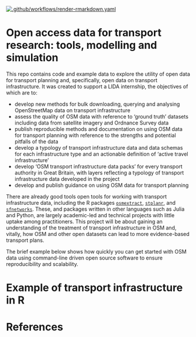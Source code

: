 
<!-- README.md is generated from README.Rmd. Please edit that file -->

[![.github/workflows/render-rmarkdown.yaml](https://github.com/Robinlovelace/odjitter/actions/workflows/render-rmarkdown.yaml/badge.svg)](https://github.com/Robinlovelace/odjitter/actions/workflows/render-rmarkdown.yaml)

# Open access data for transport research: tools, modelling and simulation

This repo contains code and example data to explore the utility of open
data for transport planning and, specifically, open data on transport
infrastructure. It was created to support a LIDA internship, the
objectives of which are to:

-   develop new methods for bulk downloading, querying and analysing
    OpenStreetMap data on transport infrastructure
-   assess the quality of OSM data with reference to ‘ground truth’
    datasets including data from satellite imagery and Ordnance Survey
    data
-   publish reproducible methods and documentation on using OSM data for
    transport planning with reference to the strengths and potential
    pitfalls of the data
-   develop a typology of transport infrastructure data and data schemas
    for each infrastructure type and an actionable definition of ‘active
    travel infrastructure’
-   develop ‘OSM transport infrastructure data packs’ for every
    transport authority in Great Britain, with layers reflecting a
    typology of transport infrastructure data developed in the project
-   develop and publish guidance on using OSM data for transport
    planning

There are already good tools open tools for working with transport
infrastructure data, including the R packages
[`osmextract`](https://docs.ropensci.org/osmextract/),
[`stplanr`](https://docs.ropensci.org/stplanr/), and
[`sfnetworks`](https://luukvdmeer.github.io/sfnetworks/). These, and
packages written in other languages such as Julia and Python, are
largely academic-led and technical projects with little uptake among
practitioners. This project will be about gaining an understanding of
the treatment of transport infrastructure in OSM and, vitally, how OSM
and other open datasets can lead to more evidence-based transport plans.

The brief example below shows how quickly you can get started with OSM
data using command-line driven open source software to ensure
reproducibility and scalability.

# Example of transport infrastructure in R

# References
